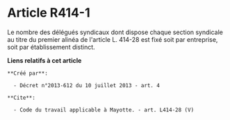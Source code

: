 # Article R414-1

Le nombre des délégués syndicaux dont dispose chaque section syndicale au titre du premier alinéa de l'article L. 414-28 est
fixé soit par entreprise, soit par établissement distinct.

**Liens relatifs à cet article**

	**Créé par**:

	  - Décret n°2013-612 du 10 juillet 2013 - art. 4

	**Cite**:

	  - Code du travail applicable à Mayotte. - art. L414-28 (V)

